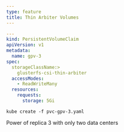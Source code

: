 ```yaml
---
type: feature
title: Thin Arbiter Volumes
---
```

```yaml
---
kind: PersistentVolumeClaim
apiVersion: v1
metadata:
  name: gpv-3
spec:
  storageClassName:>
    glusterfs-csi-thin-arbiter
  accessModes:
    - ReadWriteMany
  resources:
    requests:
      storage: 5Gi
```

```
kube create -f pvc-gpv-3.yaml
```

Power of replica 3 with only two data centers

